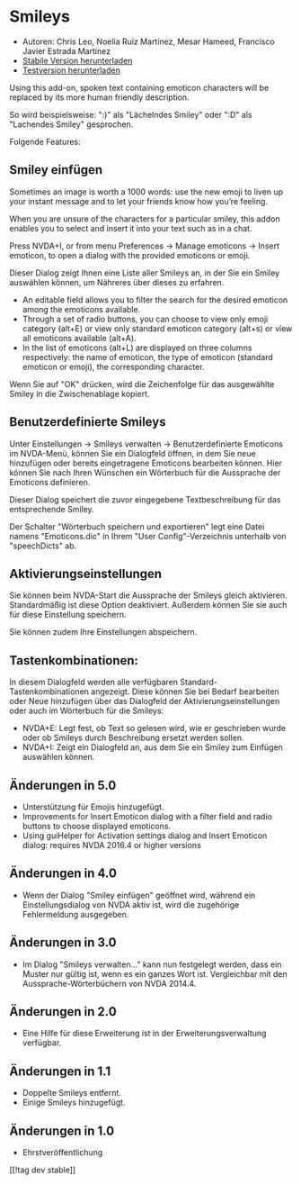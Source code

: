 # Smileys #

* Autoren: Chris Leo, Noelia Ruiz Martínez, Mesar Hameed, Francisco Javier
  Estrada Martínez
* [Stabile Version herunterladen][1]
* [Testversion herunterladen][2]

Using this add-on, spoken text containing emoticon characters will be
replaced by its more human friendly description.

So wird beispielsweise: ":)" als "Lächelndes Smiley" oder ":D" als
"Lachendes Smiley" gesprochen.

Folgende Features:

## Smiley einfügen ##

Sometimes an image is worth a 1000 words: use the new emoji to liven up your
instant message and to let your friends know how you’re feeling.

When you are unsure of the characters for a particular smiley, this addon
enables you to select and insert it into your text such as in a chat.

Press NVDA+I, or from menu Preferences -> Manage emoticons -> Insert emoticon, to open a dialog with the provided emoticons or emoji.

Dieser Dialog zeigt Ihnen eine Liste aller Smileys an, in der Sie ein Smiley
auswählen können, um Nähreres über dieses zu erfahren.

*	An editable field allows you to filter the search for the desired emoticon
  among the emoticons available.
*	Through a set of radio buttons, you can choose to view only emoji category
  (alt+E) or view only standard emoticon category (alt+s) or view all
  emoticons available (alt+A).
*	In the list of emoticons (alt+L) are displayed on three columns
  respectively: the name of emoticon, the type of emoticon (standard
  emoticon or emoji), the corresponding character.

Wenn Sie auf "OK" drücken, wird die Zeichenfolge für das ausgewählte Smiley
in die Zwischenablage kopiert.

## Benutzerdefinierte Smileys ##

Unter Einstellungen -> Smileys verwalten -> Benutzerdefinierte Emoticons im NVDA-Menü, können Sie ein Dialogfeld öffnen, in dem Sie neue hinzufügen oder bereits eingetragene Emoticons bearbeiten können.
Hier können Sie nach Ihren Wünschen ein Wörterbuch für die Aussprache der Emoticons definieren.

Dieser Dialog speichert die zuvor eingegebene Textbeschreibung für das
entsprechende Smiley.

Der Schalter "Wörterbuch speichern und exportieren" legt eine Datei namens
"Emoticons.dic" in Ihrem "User Config"-Verzeichnis unterhalb von
"speechDicts" ab.

## Aktivierungseinstellungen ##

Sie können beim NVDA-Start die Aussprache der Smileys gleich aktivieren. Standardmäßig ist diese Option deaktiviert. Außerdem können Sie sie auch für diese Einstellung speichern.

Sie können zudem Ihre Einstellungen abspeichern.

## Tastenkombinationen: ##

In diesem Dialogfeld werden alle verfügbaren Standard-Tastenkombinationen
angezeigt. Diese können Sie bei Bedarf bearbeiten oder Neue hinzufügen über
das Dialogfeld der Aktivierungseinstellungen oder auch im Wörterbuch für die
Smileys:

* NVDA+E: Legt fest, ob Text so gelesen wird, wie er geschrieben wurde oder
  ob Smileys durch Beschreibung ersetzt werden sollen.
* NVDA+I: Zeigt ein Dialogfeld an, aus dem Sie ein Smiley zum Einfügen
  auswählen können.


## Änderungen in 5.0 ##

* Unterstützung für Emojis hinzugefügt.
* Improvements for Insert Emoticon dialog with a filter field and radio
  buttons to choose displayed emoticons.
* Using guiHelper for Activation settings dialog and Insert Emoticon dialog:
  requires NVDA 2016.4 or higher versions

## Änderungen in 4.0 ##

* Wenn der Dialog "Smiley einfügen" geöffnet wird, während ein
  Einstellungsdialog von NVDA aktiv ist, wird die zugehörige Fehlermeldung
  ausgegeben.


## Änderungen in 3.0 ##

* Im Dialog "Smileys verwalten..." kann nun festgelegt werden, dass ein
  Muster nur gültig ist, wenn es ein ganzes Wort ist. Vergleichbar mit den
  Aussprache-Wörterbüchern von NVDA 2014.4.


## Änderungen in 2.0 ##

* Eine Hilfe für diese Erweiterung ist in der Erweiterungsverwaltung
  verfügbar.


## Änderungen in 1.1 ##

* Doppelte Smileys entfernt.
* Einige Smileys hinzugefügt.

## Änderungen in 1.0 ##

* Ehrstveröffentlichung

[[!tag dev stable]]

[1]: http://addons.nvda-project.org/files/get.php?file=emo

[2]: http://addons.nvda-project.org/files/get.php?file=emo-dev
